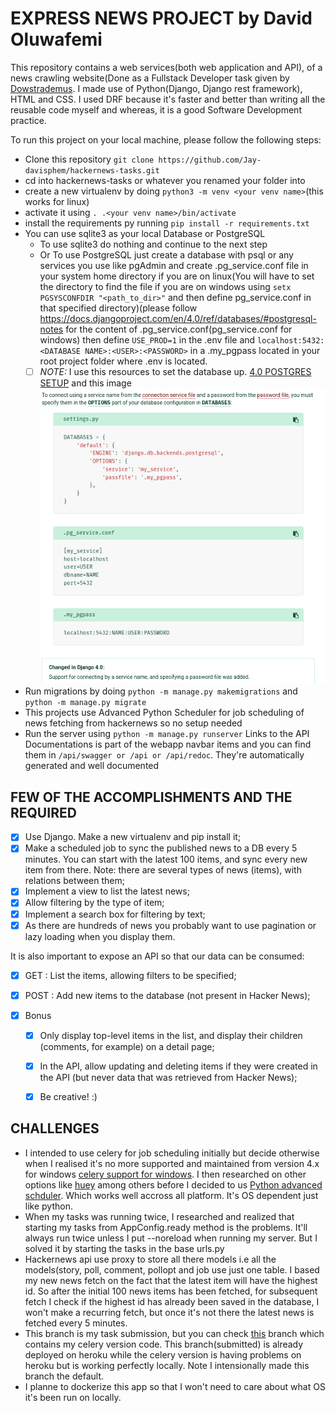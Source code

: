 # EXPRESS NEWS PROJECT by David Oluwafemi

This repository contains a web services(both web application and API), of a news crawling website(Done as a Fullstack Developer task given by [Dowstrademus](https://www.drattraderapp.com/).
I made use of Python(Django, Django rest framework), HTML and CSS. I used DRF because it's faster and better than writing all the reusable code myself and whereas, it is a good Software Development practice.

To run this project on your local machine, please follow the following steps:

* Clone this repository ```git clone https://github.com/Jay-davisphem/hackernews-tasks.git```
* cd into hackernews-tasks or whatever you renamed your folder into
* create a new virtualenv by doing ```python3 -m venv <your venv name>```(this works for linux)
* activate it using ```. .<your venv name>/bin/activate```
* install the requirements py running ```pip install -r requirements.txt```
* You can use sqlite3 as your local Database or PostgreSQL
  * To use sqlite3 do nothing and continue to the next step
  * Or To use PostgreSQL just create a database with psql or any services you use like pgAdmin and create .pg_service.conf file in your system home directory if you are on linux(You will have to set the directory to find the file if you are on windows using ```setx PGSYSCONFDIR "<path_to_dir>"``` and then define pg_service.conf in that specified directory)(please follow https://docs.djangoproject.com/en/4.0/ref/databases/#postgresql-notes for the content of .pg_service.conf(pg_service.conf for windows) then define ```USE_PROD=1``` in the .env file and ```localhost:5432:<DATABASE NAME>:<USER>:<PASSWORD>``` in a .my_pgpass located in your root project folder where .env is located.
  - [ ] *NOTE:* I use this resources to set the database up. [4.0 POSTGRES SETUP](https://docs.djangoproject.com/en/4.0/ref/databases/#postgresql-notes) and this image
  ![POSTGRES SETTING IMAGE](/static/img/database_guide.png)

* Run migrations by doing ```python -m manage.py makemigrations``` and ```python -m manage.py migrate```
* This projects use Advanced Python Scheduler for job scheduling of news fetching from hackernews so no setup needed
* Run the server using ```python -m manage.py runserver```
Links to the API Documentations is part of the webapp navbar items and you can find them in ```/api/swagger or /api or /api/redoc```. They're  automatically generated and well documented


## FEW OF THE ACCOMPLISHMENTS AND THE REQUIRED

  - [x] Use Django. Make a new virtualenv and pip install it;
  - [x] Make a scheduled job to sync the published news to a DB every 5 minutes. You can start with the latest 100 items, and sync every new item from there. Note: there are several types of news (items), with relations between them;
  - [x] Implement a view to list the latest news;
  - [x] Allow filtering by the type of item;
  - [x] Implement a search box for filtering by text;
  - [x] As there are hundreds of news you probably want to use pagination or lazy loading when you display them.

It is also important to expose an API so that our data can be consumed:

  - [x] GET  : List the items, allowing filters to be specified;
  - [x] POST  : Add new items to the database (not present in Hacker News);

- [x] Bonus

  - [x] Only display top-level items in the list, and display their children (comments, for example) on a detail page;
  - [x] In the API, allow updating and deleting items if they were created in the API (but never data that was retrieved from Hacker News);
  - [x] Be creative! :)
  
  
## CHALLENGES
* I intended to use celery for job scheduling initially but decide otherwise when I realised it's no more supported and maintained from version 4.x for windows [celery support for windows](https://docs.celeryq.dev/en/stable/faq.html#windows). I then researched on other options like [huey](https://huey.readthedocs.io/en/latest/) among others before I decided to us [Python advanced schduler](https://apscheduler.readthedocs.io/en/3.x/). Which works well accross all platform. It's OS dependent just like python.
* When my tasks was running twice, I researched and realized that starting my tasks from AppConfig.ready method is the problems. It'll always run twice unless I put --noreload when running my server. But I solved it by starting the tasks in the base urls.py
* Hackernews api use proxy to store all there models i.e all the models(story, poll, comment, pollopt and job use just one table. I based my new news fetch on the fact that the latest item will have the highest id. So after the initial 100 news items has been fetched, for subsequent fetch I check if the highest id has already been saved in the database, I won't make a recurring fetch, but once it's not there the latest news is fetched every 5 minutes.
* This branch is my task submission, but you can check [this](https://github.com/Jay-davisphem/hackernews-tasks/tree/main) branch which contains my celery version code. This branch(submitted) is already deployed on heroku while the celery version is having problems on heroku but is working perfectly locally.
Note I intensionally made this branch the default.
* I planne to dockerize this app so that I won't need to care about what OS it's been run on locally.
